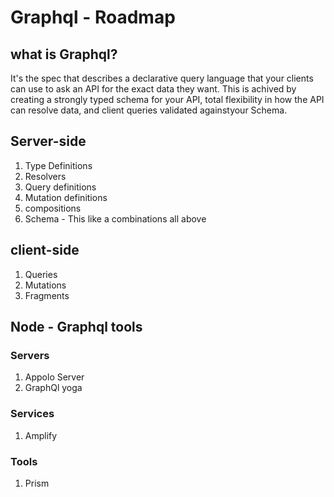 # Graphql - Roadmap

## what is Graphql?

It's the spec that describes a declarative query language that your clients can use to ask an API for the exact data they want. This is achived by creating a strongly typed schema for your API, total flexibility in how the API can resolve data, and client queries validated againstyour Schema.

## Server-side

1. Type Definitions
2. Resolvers
3. Query definitions
4. Mutation definitions
5. compositions
6. Schema - This like a combinations all above

## client-side

1. Queries
2. Mutations
3. Fragments

## Node - Graphql tools

### Servers

1. Appolo Server
2. GraphQl yoga

### Services

1. Amplify


### Tools

1. Prism



